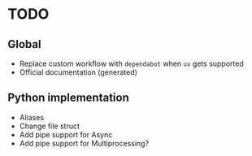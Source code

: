 # TODO

## Global

- Replace custom workflow with `dependabot` when `uv` gets supported
- Official documentation (generated)

## Python implementation

- Aliases
- Change file struct
- Add pipe support for Async
- Add pipe support for Multiprocessing?
